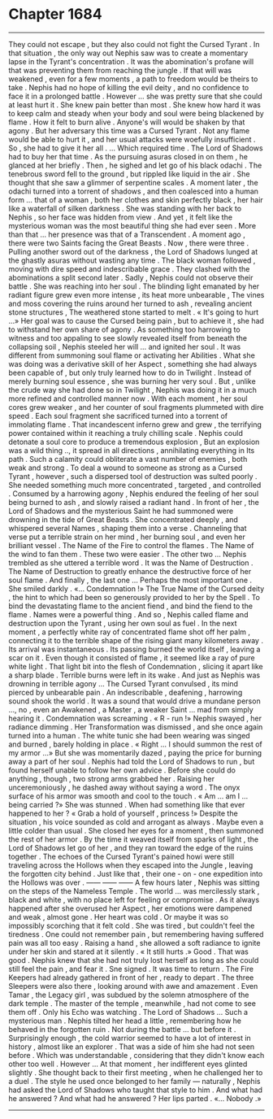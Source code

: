 
# Chapter 1684


---

They could not escape , but they also could not fight the Cursed Tyrant .
In that situation , the only way out Nephis saw was to create a momentary lapse in the Tyrant's concentration .
It was the abomination's profane will that was preventing them from reaching the jungle . If that will was weakened , even for a few moments , a path to freedom would be theirs to take .
Nephis had no hope of killing the evil deity , and no confidence to face it in a prolonged battle . However … she was pretty sure that she could at least hurt it .
She knew pain better than most . She knew how hard it was to keep calm and steady when your body and soul were being blackened by flame . How it felt to burn alive .
Anyone's will would be shaken by that agony .
But her adversary this time was a Cursed Tyrant . Not any flame would be able to hurt it , and her usual attacks were woefully insufficient .
So , she had to give it her all .
… Which required time .
The Lord of Shadows had to buy her that time .
As the pursuing asuras closed in on them , he glanced at her briefly .
Then , he sighed and let go of his black odachi .
The tenebrous sword fell to the ground , but rippled like liquid in the air . She thought that she saw a glimmer of serpentine scales .
A moment later , the odachi turned into a torrent of shadows , and then coalesced into a human form … that of a woman , both her clothes and skin perfectly black , her hair like a waterfall of silken darkness . She was standing with her back to Nephis , so her face was hidden from view . And yet , it felt like the mysterious woman was the most beautiful thing she had ever seen .
More than that … her presence was that of a Transcendent .
A moment ago , there were two Saints facing the Great Beasts .
Now , there were three .
Pulling another sword out of the darkness , the Lord of Shadows lunged at the ghastly asuras without wasting any time . The black woman followed , moving with dire speed and indescribable grace .
They clashed with the abominations a split second later .
Sadly , Nephis could not observe their battle .
She was reaching into her soul .
The blinding light emanated by her radiant figure grew even more intense , its heat more unbearable , The vines and moss covering the ruins around her turned to ash , revealing ancient stone structures , The weathered stone started to melt .
« It's going to hurt …»
Her goal was to cause the Cursed being pain , but to achieve it , she had to withstand her own share of agony .
As something too harrowing to witness and too appaling to see slowly revealed itself from beneath the collapsing soil , Nephis steeled her will … and ignited her soul .
It was different from summoning soul flame or activating her Abilities . What she was doing was a derivative skill of her Aspect , something she had always been capable of , but only truly learned how to do in Twilight .
Instead of merely burning soul essence , she was burning her very soul .
But , unlike the crude way she had done so in Twilight , Nephis was doing it in a much more refined and controlled manner now .
With each moment , her soul cores grew weaker , and her counter of soul fragments plummeted with dire speed . Each soul fragment she sacrificed turned into a torrent of immolating flame .
That incandescent inferno grew and grew , the terrifying power contained within it reaching a truly chilling scale .
Nephis could detonate a soul core to produce a tremendous explosion , But an explosion was a wild thing .., it spread in all directions , annihilating everything in Its path . Such a calamity could obliterate a vast number of enemies , both weak and strong .
To deal a wound to someone as strong as a Cursed Tyrant , however , such a dispersed tool of destruction was sulted poorly . She needed something much more concentrated , targeted , and controlled .
Consumed by a harrowing agony , Nephis endured the feeling of her soul being burned to ash , and slowly raised a radiant hand .
In front of her , the Lord of Shadows and the mysterious Saint he had summoned were drowning in the tide of Great Beasts .
She concentrated deeply , and whispered several Names , shaping them into a verse . Channeling that verse put a terrible strain on her mind , her burning soul , and even her brilliant vessel .
The Name of the Fire to control the flames .
The Name of the wind to fan them .
These two were easier .
The other two …
Nephis trembled as she uttered a terrible word .
It was the Name of Destruction .
The Name of Destruction to greatly enhance the destructive force of her soul flame .
And finally , the last one …
Perhaps the most important one .
She smiled darkly .
«… Condemnation !»
The True Name of the Cursed deity , the hint to which had been so generously provided to her by the Spell .
To bind the devastating flame to the ancient fiend , and bind the fiend to the flame .
Names were a powerful thing .
And so , Nephis called flame and destruction upon the Tyrant , using her own soul as fuel .
In the next moment , a perfectly white ray of concentrated flame shot off her palm , connecting it to the terrible shape of the rising giant many kilometers away . Its arrival was instantaneous . Its passing burned the world itself , leaving a scar on it .
Even though it consisted of flame , it seemed like a ray of pure white light .
That light bit into the flesh of Condemnation , slicing it apart like a sharp blade . Terrible burns were left in its wake .
And just as Nephis was drowning in terrible agony …
The Cursed Tyrant convulsed , its mind pierced by unbearable pain .
An indescribable , deafening , harrowing sound shook the world . It was a sound that would drive a mundane person …, no , even an Awakened , a Master , a weaker Saint … mad from simply hearing it .
Condemnation was screaming .
« R - run !»
Nephis swayed , her radiance dimming . Her Transformation was dismissed , and she once again turned into a human . The white tunic she had been wearing was singed and burned , barely holding in place .
« Right … I should summon the rest of my armor …»
But she was momentarily dazed , paying the price for burning away a part of her soul .
Nephis had told the Lord of Shadows to run , but found herself unable to follow her own advice .
Before she could do anything , though , two strong arms grabbed her . Raising her unceremoniously , he dashed away without saying a word . The onyx surface of his armor was smooth and cool to the touch .
« Am … am I … being carried ?»
She was stunned .
When had something like that ever happened to her ?
« Grab a hold of yourself , princess !»
Despite the situation , his voice sounded as cold and arrogant as always . Maybe even a little colder than usual .
She closed her eyes for a moment , then summoned the rest of her armor .
By the time it weaved itself from sparks of light , the Lord of Shadows let go of her , and they ran toward the edge of the ruins together .
The echoes of the Cursed Tyrant's pained howi were still traveling across the Hollows when they escaped into the Jungle , leaving the forgotten city behind .
Just like that , their one - on - one expedition into the Hollows was over .
—— —— ——
A few hours later , Nephis was sitting on the steps of the Nameless Temple .
The world … was mercilessly stark , black and white , with no place left for feeling or compromise .
As it always happened after she overused her Aspect , her emotions were dampened and weak , almost gone . Her heart was cold .
Or maybe it was so impossibly scorching that it felt cold .
She was tired , but couldn't feel the tiredness .
One could not remember pain , but remembering having suffered pain was all too easy .
Raising a hand , she allowed a soft radiance to ignite under her skin and stared at it silently .
« It still hurts .»
Good . That was good . Nephis knew that she had not truly lost herself as long as she could still feel the pain , and fear it .
Sne signed .
It was time to return .
The Fire Keepers had already gathered in front of her , ready to depart . The three Sleepers were also there , looking around with awe and amazement . Even Tamar , the Legacy girl , was subdued by the solemn atmosphere of the dark temple .
The master of the temple , meanwhile , had not come to see them off . Only his Echo was watching .
The Lord of Shadows …
Such a mysterious man .
Nephis tilted her head a little , remembering how he behaved in the forgotten ruin . Not during the battle … but before it .
Surprisingly enough , the cold warrior seemed to have a lot of interest in history , almost like an explorer . That was a side of him she had not seen before .
Which was understandable , considering that they didn't know each other too well .
However …
At that moment , her indifferent eyes glinted slightly .
She thought back to their first meeting , when he challenged her to a duel .
The style he used once belonged to her family — naturally , Nephis had asked the Lord of Shadows who taught that style to him .
And what had he answered ?
And what had he answered ?
Her lips parted .
«… Nobody .»

---


